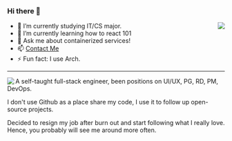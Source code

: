 ### Hi there 👋
<img align="right" src="https://github-readme-stats.vercel.app/api/top-langs/?username=p3nj&hide=javascript,java,php,html,css&layout=compact&theme=gruvbox" />




- 🔭 I’m currently studying IT/CS major.
- 🌱 I’m currently learning how to react 101
- 💬 Ask me about containerized services!
- 📫 [Contact Me](mailto://p3nj.tutanota.io)
- ⚡ Fun fact: I use Arch.
<hr>
<img align="left" src="https://github-readme-stats.vercel.app/api?username=p3nj&show_icons=true&theme=gruvbox" />
A self-taught full-stack engineer, been positions on UI/UX, PG, RD, PM, DevOps.
  
I don't use Github as a place share my code, I use it to follow up open-source projects.

Decided to resign my job after burn out and start following what I really love. Hence, you probably will see me around more often.



<!--
**limeless/limeless** is a ✨ _special_ ✨ repository because its `README.md` (this file) appears on your GitHub profile.

Here are some ideas to get you started:
- 🔭 I’m currently working on ...
- 🌱 I’m currently learning how to front-end
- 👯 I’m looking to collaborate on ...
- 🤔 I’m looking for help with ...
- 💬 Ask me about ...
- 📫 How to reach me: ...
- 😄 Pronouns: ...
- ⚡ Fun fact: ...

-->


